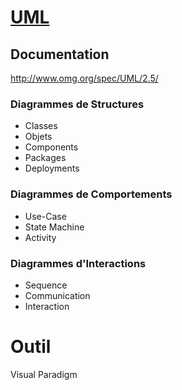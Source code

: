 # [UML](https://fr.wikipedia.org/wiki/UML_(informatique))

## Documentation

http://www.omg.org/spec/UML/2.5/

### Diagrammes de Structures
- Classes
- Objets
- Components
- Packages
- Deployments

### Diagrammes de Comportements
- Use-Case 
- State Machine
- Activity

### Diagrammes d'Interactions
- Sequence
- Communication
- Interaction

# Outil 

Visual Paradigm


